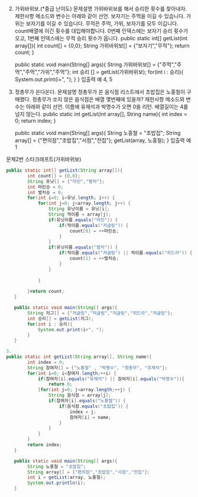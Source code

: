 2. 가위바위보.(*중급 난이도)
문제설명
가위바위보를 해서 승리한 횟수를 찾아내자.
제한사항
메소드와 변수는 아래와 같이 선언.
보자기는 주먹을 이길 수 있습니다.
가위는 보자기를 이길 수 있습니다.
무적은 주먹, 가위, 보자기를 모두 이깁니다.
count배열에 이긴 횟수를 대입해야합니다.
0번째 인덱스에는 보자기 승리 횟수가 오고, 1번째 인덱스에는 무적 승리 횟수가 옵니다.
   public static int[] getList(int array[]){
        int count[] = {0,0};
        String 가위바위보[] = {"보자기","무적"};
        return count;
   }

   public static void main(String[] args){
        String 가위바위보[] = {"주먹","주먹","주먹","가위","주먹"};
        int 승리 [] = getList(가위바위보);
        for(int i : 승리){
            System.out.print(i+", ");
        }
   }
입출력 예
4, 5
3. 정총무가 쏜다쏜다.
문제설명
정총무가 쏜 음식점 리스트에서 초밥집은 노홍철이 구매했다.
정총무가 쏘지 않은 음식점은 배열 몇번째에 있을까?
제한사항
메소드와 변수는 아래와 같이 선언.
이름에 유재석과 박명수가 오면 0을 리턴.
배열길이는 4를 넘지 않는다.
   public static int getList(int array[], String name){
        int index = 0;
        return index;
   }

   public static void main(String[] args){
        String 노홍철 = "초밥집";
        String array[] = {"편의점","초밥집","서점","전집"};
        getList(array, 노홍철);
   }
입출력 예
1



문제2번 스타크래프트(가위바위보)
~~~java
public static int[] getList(String array[]){
        int count[] = {0,0};                                                 //카운터의 배열을생성
        String 유닛[] = {"마린","벌처"};                                      //스트링배열 을생성
        int 마린승 = 0;                                                      //마린의 승리 배열을생성
        int 벌처승 = 0;                                                      //벌처의 승리 배열을생성
        for(int i=0; i<유닛.length; i++) {                                   //유닛의 배열길이를 가져옴
        	for(int j=0; j<array.length; j++) {                              //String저그의 배열을 길이를 가져옴
        		String 유닛이름 = 유닛[i];        		                      //유닛[i]를 담고자하는 배열을 생성
        		String 적이름 = array[j];                                     //저그쪽에서 넘어오기떄문에 인자값의 길이로 해야함.
        		if(유닛이름.equals("마린")) {                                  //String 유닛배열을 가져오기위해 equals를 사용해 유닛배열의 글자를 가져옴.
        			if(적이름.equals("저글링")) {                              //메인의 스트링 배열 저그를 가져오기위해 equals를 사용해 가져옴
        				count[0] = ++마린승;                                   //조건 마린은 저글링을 이기 떄문에 카운터[0]의 값을 증감
        			}        			        			
        		}
        		if(유닛이름.equals("벌처")) {                                   //스트링 유닛배열 equals를이용해 벌처를 가져옴
        			if(적이름.equals("저글링") || 적이름.equals("히드라")) {     //벌처는 저글링과 히드라를 이기기 떄문에 or 을사용
        				count[1] = ++벌처승;                                   //벌쳐 카운터인 count[0]을증감
        			}       			        			
        		}
        		
        	}
        	
        }return count;
   }

   public static void main(String[] args){
        String 저그[] = {"저글링","저글링","저글링","히드라","저글링"};
        int 승리[] = getList(저그);
        for(int i : 승리){
            System.out.print(i+", ");                                          //마린을 저글링을 이기기떄문에 4 벌처는 모두를 이기떄문에 5증감
        }
   }
~~~

~~~java
3.
public static int getList(String array[], String name){
        int index = 0;
        String 참여자[] = {"노홍철" , "박명수", "정총무", "유재석"};        
        for(int i=0; i<참여자.length;++i) {
        	if(참여자[i].equals("유재석") || 참여자[i].equals("박명수")){
        		return 0;
        	}for(int j=0; j<array.length;++j) {
        		String 음식점 = array[j];
        		if(참여자[i].equals("노홍철")) {
        			if(음식점.equals("초밥집")) {
        				index = j;
        				참여자[i] = name;
        			}
        		}
        	}
        }
        return index;
   }

   public static void main(String[] args){
        String 노홍철 = "초밥집";
        String array[] = {"편의점","초밥집","서점","전집"};
        int i = getList(array, 노홍철);
        System.out.println(i);
   }
~~~